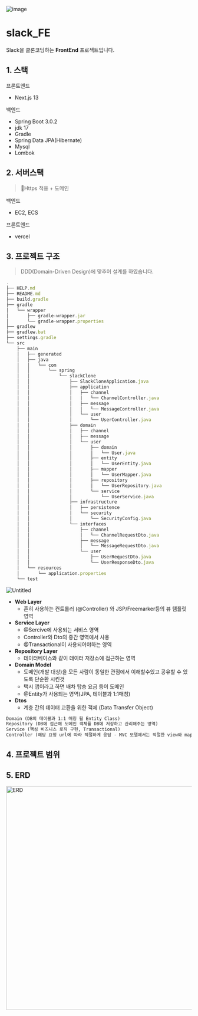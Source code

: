 ![image](https://github.com/SlackClone-v/slack_BE/assets/107148237/6ca4290b-f690-41d2-938a-b4d4c3f9733c)

# slack_FE

Slack을 클론코딩하는 **FrontEnd** 프로젝트입니다.

## 1. 스택

프론트엔드

- Next.js 13

백엔드

- Spring Boot 3.0.2
- jdk 17
- Gradle
- Spring Data JPA(Hibernate)
- Mysql
- Lombok

## 2. 서버스택

> Https 적용 + 도메인

백엔드

- EC2, ECS

프론트엔드

- vercel

## 3. 프로젝트 구조

> DDD(Domain-Driven Design)에 맞추어 설계를 하였습니다.

```javascript
.
├── HELP.md
├── README.md
├── build.gradle
├── gradle
│   └── wrapper
│       ├── gradle-wrapper.jar
│       └── gradle-wrapper.properties
├── gradlew
├── gradlew.bat
├── settings.gradle
└── src
    ├── main
    │   ├── generated
    │   ├── java
    │   │   └── com
    │   │       └── spring
    │   │           └── slackClone
    │   │               ├── SlackCloneApplication.java
    │   │               ├── application
    │   │               │   ├── channel
    │   │               │   │   └── ChannelController.java
    │   │               │   ├── message
    │   │               │   │   └── MessageController.java
    │   │               │   └── user
    │   │               │       └── UserController.java
    │   │               ├── domain
    │   │               │   ├── channel
    │   │               │   ├── message
    │   │               │   └── user
    │   │               │       ├── domain
    │   │               │       │   └── User.java
    │   │               │       ├── entity
    │   │               │       │   └── UserEntity.java
    │   │               │       ├── mapper
    │   │               │       │   └── UserMapper.java
    │   │               │       ├── repository
    │   │               │       │   └── UserRepository.java
    │   │               │       └── service
    │   │               │           └── UserService.java
    │   │               ├── infrastructure
    │   │               │   ├── persistence
    │   │               │   └── security
    │   │               │       └── SecurityConfig.java
    │   │               └── interfaces
    │   │                   ├── channel
    │   │                   │   └── ChannelRequestDto.java
    │   │                   ├── message
    │   │                   │   └── MessageRequestDto.java
    │   │                   └── user
    │   │                       ├── UserRequestDto.java
    │   │                       └── UserResponseDto.java
    │   └── resources
    │       └── application.properties
    └── test

```

![Untitled](https://github.com/instagramClone-v/instagram_BE/assets/107148237/7cf1b20e-2592-4c6a-8d43-8be2aad61bda)

- **Web Layer**
  - 흔히 사용하는 컨트롤러 (@Controller) 와 JSP/Freemarker등의 뷰 템플릿 영역
- **Service Layer**
  - @Sercive에 사용되는 서비스 영역
  - Controller와 Dto의 중간 영역에서 사용
  - @Transactional이 사용되어야하는 영역
- **Repository Layer**
  - 데이터베이스와 같이 데이터 저장소에 접근하는 영역
- **Domain Model**
  - 도메인(개발 대상)을 모든 사람이 동일한 관점에서 이해할수있고 공유할 수 있도록 단순환 시킨것
  - 택시 앱이라고 하면 배차 탑승 요금 등이 도메인
  - @Entity가 사용되는 영역(JPA, 테이블과 1:1매칭)
- **Dtos**
  - 계층 간의 데이터 교환을 위한 객체 (Data Transfer Object)

```markdown
Domain (DB의 테이블과 1:1 매칭 될 Entity Class)
Repository (DB에 접근해 도메인 객체를 DB에 저장하고 관리해주는 영역)
Service (핵심 비즈니스 로직 구현, Transactional)
Controller (해당 요청 url에 따라 적절하게 응답 - MVC 모델에서는 적절한 view와 mapping, RestController의 경우 적절한 ResponseEntity(DTO)를 body에 담아 Client에 반환, service의 메서드를 이용함)
```

## 4. 프로젝트 범위

## 5. ERD

<img width="607" alt="ERD" src="https://github.com/instagramClone-v/instagram_BE/assets/107148237/066c8ab3-2911-4b8c-96b9-8d998a7cce14">
